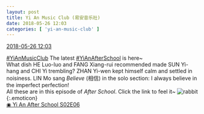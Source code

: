 ```yaml
---
layout: post
title: Yi An Music Club (易安音乐社)
date: 2018-05-26 12:03
categories: [ 'yi-an-music-club' ]
---
```


<div class="weibo-info">
  <a href="https://weibo.com/6094546964/GipXRBFY9">2018-05-26 12:03</a>
</div>

[#YiAnMusicClub](https://weibo.com/p/100808beae2e3e05b17b64f63ebedca39f19b2/super_index) The latest [#YiAnAfterSchool](https://weibo.com/p/100808f57cd722476872700a5522853faa7576) is here~  
What dish HE Luo-luo and FANG Xiang-rui recommended made SUN Yi-hang and CHI Yi trembling? ZHAN Yi-wen kept himself calm and settled in noisiness. LIN Mo sang *Believe* (相信) in the solo section: I always believe in the imperfect perfection!  
All these are in this episode of *After School*. Click the link to feel it~ ![rabbit](https://img.t.sinajs.cn/t4/appstyle/expression/ext/normal/c6/2018new_tuzi_org.png){:.emoticon}  
[◉ Yi An After School S02E06](http://www.iqiyi.com/v_19rrd8u57w.html)
